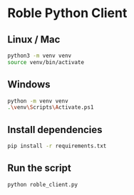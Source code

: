 # Roble Python Client

## Linux / Mac

```bash
python3 -m venv venv
source venv/bin/activate
```

## Windows
```bash
python -m venv venv
.\venv\Scripts\Activate.ps1
```
## Install dependencies
```bash
pip install -r requirements.txt
```

## Run the script
```bash
python roble_client.py
```